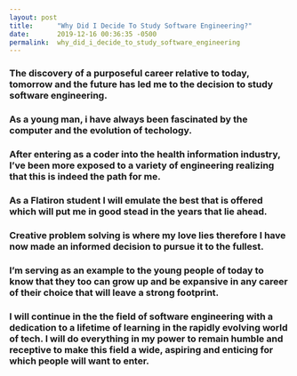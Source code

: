 ```yaml
---
layout: post
title:      "Why Did I Decide To Study Software Engineering?"
date:       2019-12-16 00:36:35 -0500
permalink:  why_did_i_decide_to_study_software_engineering
---
```



### The discovery of a purposeful career relative to today, tomorrow and the future has led me to the decision to study software engineering.
### As a young man, i have always been fascinated by the computer and the evolution of techology.

### After entering as a coder into the health information industry, I’ve been more exposed to a variety of engineering realizing that this is indeed the path for me.

### As a Flatiron student I will emulate the best that is offered which will put me in good stead in the years that lie ahead.

### Creative problem solving is where my love lies therefore I have now made an informed decision to pursue it to the fullest.

### I’m serving as an example to the young people of today to know that they too can grow up and be expansive in any career of their choice that will leave a strong footprint.

### I will continue in the the field of software engineering with a dedication to a lifetime of learning in the rapidly evolving world of tech. I will do everything in my power to remain humble and receptive to make this field a wide, aspiring and enticing for which people will want to enter.
